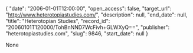 {
  "date": "2006-01-01T12:00:00", 
  "open_access": false, 
  "target_url": "http://www.heterotopiastudies.com/", 
  "description": null, 
  "end_date": null, 
  "title": "Heterotopian Studies", 
  "record_id": "20060101T120000/TohBnNND7WcFivh+GLWXyQ==", 
  "publisher": "heterotopiastudies.com", 
  "slug": 9846, 
  "start_date": null
}

None